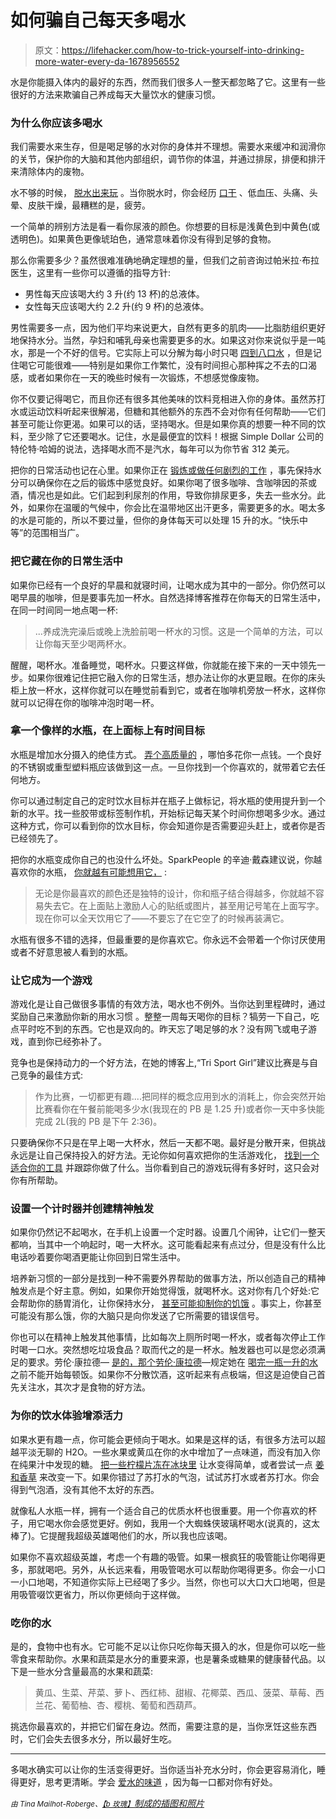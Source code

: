 # 如何骗自己每天多喝水

> 原文：<https://lifehacker.com/how-to-trick-yourself-into-drinking-more-water-every-da-1678956552>

水是你能摄入体内的最好的东西，然而我们很多人一整天都忽略了它。这里有一些很好的方法来欺骗自己养成每天大量饮水的健康习惯。



### **为什么你应该多喝水**

我们需要水来生存，但是喝足够的水对你的身体并不理想。需要水来缓冲和润滑你的关节，保护你的大脑和其他内部组织，调节你的体温，并通过排尿，排便和排汗来清除体内的废物。

水不够的时候， [脱水出来玩](http://lifehacker.com/know-the-effects-of-dehydration-to-stop-them-before-the-5922874) 。当你脱水时，你会经历 [口干](https://lifehacker.com/this-video-explains-how-to-finally-get-rid-of-your-bad-1711989055) 、低血压、头痛、头晕、皮肤干燥，最糟糕的是，疲劳。

一个简单的辨别方法是看一看你尿液的颜色。你想要的目标是浅黄色到中黄色(或透明色)。如果黄色更像琥珀色，通常意味着你没有得到足够的食物。

那么你需要多少？虽然很难准确地确定理想的量，但我们之前咨询过帕米拉·布拉医生，这里有一些你可以遵循的指导方针:

*   男性每天应该喝大约 3 升(约 13 杯)的总液体。
*   女性每天应该喝大约 2.2 升(约 9 杯)的总液体。

男性需要多一点，因为他们平均来说更大，自然有更多的肌肉——比脂肪组织更好地保持水分。当然，孕妇和哺乳母亲也需要更多的水。如果这对你来说似乎是一吨水，那是一个不好的信号。它实际上可以分解为每小时只喝 [四到八口水](https://lifehacker.com/how-much-water-do-i-actually-need-to-drink-every-day-5986895) ，但是记住喝它可能很难——特别是如果你工作繁忙，没有时间担心那种挥之不去的口渴感，或者如果你在一天的晚些时候有一次锻炼，不想感觉像废物。

你不仅要记得喝它，而且你还有很多其他美味的饮料竞相进入你的身体。虽然苏打水或运动饮料听起来很解渴，但糖和其他额外的东西不会对你有任何帮助——它们甚至可能让你更渴。如果可以的话，坚持喝水。但是如果你真的想要一种不同的饮料，至少除了它还要喝水。记住，水是最便宜的饮料！根据 Simple Dollar 公司的特伦特·哈姆的说法，选择喝水而不是汽水，每年可以为你节省 312 美元。

把你的日常活动也记在心里。如果你正在 [锻炼或做任何剧烈的工作](http://lifehacker.com/how-much-water-you-should-drink-before-during-and-aft-1520633778) ，事先保持水分可以确保你在之后的锻炼中感觉良好。如果你喝了很多咖啡、含咖啡因的茶或酒，情况也是如此。它们起到利尿剂的作用，导致你排尿更多，失去一些水分。此外，如果你在温暖的气候中，你会比在温带地区出汗更多，需要更多的水。喝太多的水是可能的，所以不要过量，但你的身体每天可以处理 15 升的水。“快乐中等”的范围相当广。

### 把它藏在你的日常生活中

如果你已经有一个良好的早晨和就寝时间，让喝水成为其中的一部分。你仍然可以喝早晨的咖啡，但是要事先加一杯水。自然选择博客推荐在你每天的日常生活中，在同一时间同一地点喝一杯:

> ...养成洗完澡后或晚上洗脸前喝一杯水的习惯。这是一个简单的方法，可以让你每天至少喝两杯水。

醒醒，喝杯水。准备睡觉，喝杯水。只要这样做，你就能在接下来的一天中领先一步。如果你很难记住把它融入你的日常生活，想办法让你的水更显眼。在你的床头柜上放一杯水，这样你就可以在睡觉前看到它，或者在咖啡机旁放一杯水，这样你就可以记得在你的咖啡冲泡时喝一杯。

### 拿一个像样的水瓶，在上面标上有时间目标

水瓶是增加水分摄入的绝佳方式。 [弄个高质量的](https://lifehacker.com/choose-a-safe-reusable-water-bottle-399757) ，哪怕多花你一点钱。一个良好的不锈钢或重型塑料瓶应该做到这一点。一旦你找到一个你喜欢的，就带着它去任何地方。

你可以通过制定自己的定时饮水目标并在瓶子上做标记，将水瓶的使用提升到一个新的水平。找一些胶带或标签制作机，开始标记每天某个时间你想喝多少水。通过这种方式，你可以看到你的饮水目标，你会知道你是否需要迎头赶上，或者你是否已经领先了。

把你的水瓶变成你自己的也没什么坏处。SparkPeople 的辛迪·戴森建议说，你越喜欢你的水瓶， [你就越有可能想用它，](http://www.sparkpeople.com/resource/nutrition_articles.asp?id=1014) :

> 无论是你最喜欢的颜色还是独特的设计，你和瓶子结合得越多，你就越不容易失去它。在上面贴上激励人心的贴纸或图片，甚至用记号笔在上面写字。现在你可以全天饮用它了——不要忘了在它空了的时候再装满它。

水瓶有很多不错的选择，但最重要的是你喜欢它。你永远不会带着一个你讨厌使用或者不好意思被人看到的水瓶。

### **让它成为一个游戏**

游戏化是让自己做很多事情的有效方法，喝水也不例外。当你达到里程碑时，通过奖励自己来激励你新的用水习惯 。整整一周每天喝你的目标？犒劳一下自己，吃点平时吃不到的东西。它也是双向的。昨天忘了喝足够的水？没有网飞或电子游戏，直到你已经弥补了。

竞争也是保持动力的一个好方法，在她的博客上,“Tri Sport Girl”建议比赛是与自己竞争的最佳方式:

> 作为比赛，一切都更有趣....把同样的概念应用到水的消耗上，你会突然开始比赛看你在午餐前能喝多少水(我现在的 PB 是 1.25 升)或者你一天中多快能完成 2L(我的 PB 是下午 2:36)。

只要确保你不只是在早上喝一大杯水，然后一天都不喝。最好是分散开来，但挑战永远是让自己保持投入的好方法。无论你如何喜欢把你的生活游戏化， [找到一个适合你的工具](http://lifehacker.com/the-best-tools-to-productively-gamify-every-aspect-of-1531404316) 并跟踪你做了什么。当你看到自己的游戏玩得有多好时，这只会对你有所帮助。

### **设置一个计时器并创建精神触发**

如果你仍然记不起喝水，在手机上设置一个定时器。设置几个闹钟，让它们一整天都响，当其中一个响起时，喝一大杯水。这可能看起来有点过分，但是没有什么比电话吵着要你喝酒更能让你回到日常生活中。

培养新习惯的一部分是找到一种不需要外界帮助的做事方法，所以创造自己的精神触发点是个好主意。例如，如果你开始觉得饿，就喝杯水。这对你有几个好处:它会帮助你的肠胃消化，让你保持水分， [甚至可能抑制你的饥饿](https://lifehacker.com/drink-water-before-a-meal-to-reduce-hunger-seriously-5690919) 。事实上，你甚至可能没有那么饿，你的大脑只是向你发送了它所需要的错误信号。

你也可以在精神上触发其他事情，比如每次上厕所时喝一杯水，或者每次停止工作时喝一口水。突然想吃垃圾食品？取而代之的是一杯水。触发器也可以是您必须满足的要求。劳伦·康拉德— [是的，那个劳伦·康拉德](http://en.wikipedia.org/wiki/Lauren_Conrad)—规定她在 [喝完一瓶一升的水](http://laurenconrad.com/blog/2014/07/healthy-habits-how-to-make-yourself-drink-more-water/) 之前不能开始每顿饭。如果你不分散饮酒，这听起来有点极端，但这是迫使自己首先关注水，其次才是食物的好方法。

### **为你的饮水体验增添活力**

如果水更有趣一点，你可能会更倾向于喝水。如果是这样的话，有很多方法可以超越平淡无聊的 H2O。一些水果或黄瓜在你的水中增加了一点味道，而没有加入你在纯果汁中发现的糖。 [把一些柠檬片冻在冰块里](https://lifehacker.com/freeze-lemon-slices-in-ice-to-upgrade-your-water-5831549) 让水变得简单，或者尝试一点 [姜和香草](https://lifehacker.com/add-flavor-to-your-water-with-natural-add-ins-376032) 来改变一下。如果你错过了苏打水的气泡，试试苏打水或者苏打水。你会得到气泡酒，没有其他不太好的东西。

就像私人水瓶一样，拥有一个适合自己的优质水杯也很重要。用一个你喜欢的杯子，用它喝水你会感觉更好。例如，我用一个大蜘蛛侠玻璃杯喝水(说真的，这太棒了)。它提醒我超级英雄喝他们的水，所以我也应该喝。

如果你不喜欢超级英雄，考虑一个有趣的吸管。如果一根疯狂的吸管能让你喝得更多，那就喝吧。另外，从长远来看，用吸管喝水可以帮助你喝得更多。你会一小口一小口地喝，不知道你实际上已经喝了多少。当然，你也可以大口大口地喝，但是用吸管啜饮更省力，所以你更倾向于这样做。

### **吃你的水**

是的，食物中也有水。它可能不足以让你只吃你每天摄入的水，但是你可以吃一些零食来帮助你。水果和蔬菜是水分的重要来源，也是薯条或糖果的健康替代品。以下是一些水分含量最高的水果和蔬菜:

> 黄瓜、生菜、芹菜、萝卜、西红柿、甜椒、花椰菜、西瓜、菠菜、草莓、西兰花、葡萄柚、杏、樱桃、葡萄和西葫芦。

挑选你最喜欢的，并把它们留在身边。然而，需要注意的是，当你烹饪这些东西时，它们会失去很多水分，所以最好生吃。

* * *

多喝水确实可以让你的生活变得更好。当你适当补充水分时，你会更容易消化，睡得更好，思考更清晰。学会 [爱水的味道](http://lifehacker.com/learn-to-love-the-taste-of-water-5826784) ，因为每一口都对你有好处。

<small>*由 Tina Mailhot-Roberge、*</small>[<small>*【b 玫瑰】*</small>*制成的插图和照片*](https://www.flickr.com/photos/rosengrant/3702711699)